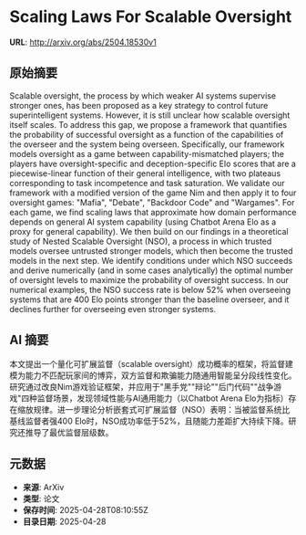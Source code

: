 # Scaling Laws For Scalable Oversight

**URL**: http://arxiv.org/abs/2504.18530v1

## 原始摘要

Scalable oversight, the process by which weaker AI systems supervise stronger
ones, has been proposed as a key strategy to control future superintelligent
systems. However, it is still unclear how scalable oversight itself scales. To
address this gap, we propose a framework that quantifies the probability of
successful oversight as a function of the capabilities of the overseer and the
system being overseen. Specifically, our framework models oversight as a game
between capability-mismatched players; the players have oversight-specific and
deception-specific Elo scores that are a piecewise-linear function of their
general intelligence, with two plateaus corresponding to task incompetence and
task saturation. We validate our framework with a modified version of the game
Nim and then apply it to four oversight games: "Mafia", "Debate", "Backdoor
Code" and "Wargames". For each game, we find scaling laws that approximate how
domain performance depends on general AI system capability (using Chatbot Arena
Elo as a proxy for general capability). We then build on our findings in a
theoretical study of Nested Scalable Oversight (NSO), a process in which
trusted models oversee untrusted stronger models, which then become the trusted
models in the next step. We identify conditions under which NSO succeeds and
derive numerically (and in some cases analytically) the optimal number of
oversight levels to maximize the probability of oversight success. In our
numerical examples, the NSO success rate is below 52% when overseeing systems
that are 400 Elo points stronger than the baseline overseer, and it declines
further for overseeing even stronger systems.


## AI 摘要

本文提出一个量化可扩展监督（scalable oversight）成功概率的框架，将监督建模为能力不匹配玩家间的博弈，双方监督和欺骗能力随通用智能呈分段线性变化。研究通过改良Nim游戏验证框架，并应用于"黑手党""辩论""后门代码""战争游戏"四种监督场景，发现领域性能与AI通用能力（以Chatbot Arena Elo为指标）存在缩放规律。进一步理论分析嵌套式可扩展监督（NSO）表明：当被监督系统比基线监督者强400 Elo时，NSO成功率低于52%，且随能力差距扩大持续下降。研究还推导了最优监督层级数。

## 元数据

- **来源**: ArXiv
- **类型**: 论文
- **保存时间**: 2025-04-28T08:10:55Z
- **目录日期**: 2025-04-28

